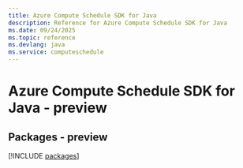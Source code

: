 ```yaml
---
title: Azure Compute Schedule SDK for Java
description: Reference for Azure Compute Schedule SDK for Java
ms.date: 09/24/2025
ms.topic: reference
ms.devlang: java
ms.service: computeschedule
---
```

# Azure Compute Schedule SDK for Java - preview
## Packages - preview
[!INCLUDE [packages](compute-schedule-index.md)]